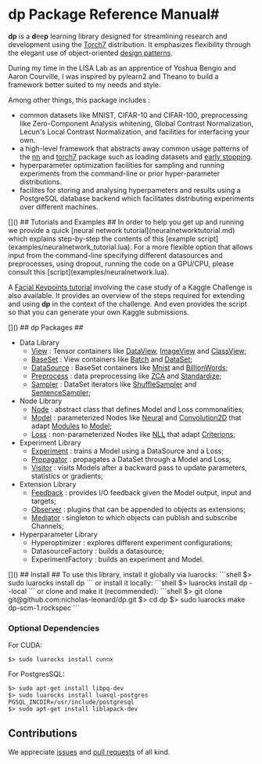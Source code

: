 # dp Package Reference Manual#

__dp__ is a <b>d</b>ee<b>p</b> learning library designed for streamlining 
research and development using the [Torch7](http://torch.ch) distribution. 
It emphasizes flexibility through the elegant use of object-oriented 
[design patterns](http://en.wikipedia.org/wiki/Design_Patterns).

During my time in the LISA Lab as an apprentice of Yoshua Bengio and Aaron Courville,
I was inspired by pylearn2 and Theano to build a framework better suited to 
my needs and style.

Among other things, this package includes : 
 * common datasets like MNIST, CIFAR-10 and CIFAR-100, preprocessing like Zero-Component Analysis whitening, Global Contrast Normalization, Lecun's Local Contrast Normalization, and facilities for interfacing your own.
 * a high-level framework that abstracts away common usage patterns of the [nn](https://github.com/torch/nn/blob/master/README.md) and [torch7](https://github.com/torch/torch7/blob/master/README.md) package such as loading datasets and [early stopping](http://en.wikipedia.org/wiki/Early_stopping). 
 * hyperparameter optimization facilities for sampling and running experiments from the command-line or prior hyper-parameter distributions.
 * facilites for storing and analysing hyperpameters and results using a PostgreSQL database backend which facilitates distributing experiments over different machines.

<a name="dp.tutorials"/>
[]()
## Tutorials and Examples ##
In order to help you get up and running we provide a quick [neural network tutorial](neuralnetworktutorial.md) which explains step-by-step the contents of this [example script](examples/neuralnetwork_tutorial.lua). For a more flexible option that allows input from the command-line specifying different datasources and preprocesses, using dropout, running the code on a GPU/CPU, please consult this [script](examples/neuralnetwork.lua).

A [Facial Keypoints tutorial](facialkeypointstutorial.md) involving the case study of a Kaggle Challenge is also available. It provides an overview of the steps required for extending and using  __dp__ in the context of the challenge. And even provides the script so that you can generate your own Kaggle submissions.

<a name="dp.packages"/>
[]()
## dp Packages ##
	
  * Data Library
    * [View](view.md) : Tensor containers like [DataView](view.md#dp.DataView), [ImageView](view.md#dp.ImageView) and [ClassView](view.md#dp.ClassView);
    * [BaseSet](data.md#dp.BaseSet) : View containers like [Batch](data.md#dp.Batch) and [DataSet](data.md#dp.DataSet);
    * [DataSource](data.md#dp.DataSource) : BaseSet containers like [Mnist](data.md#dp.Mnist) and [BillionWords](data.md#dp.BillionWords);
    * [Preprocess](preprocess.md) : data preprocessing like [ZCA](preprocess.md#dp.ZCA) and [Standardize](preprocess.md#dp.Standardize);
    * [Sampler](data.md#dp.Sampler) : DataSet iterators like [ShuffleSampler](data.md#dp.ShuffleSampler) and [SentenceSampler](data.md#dp.SentenceSampler);
  * Node Library
    * [Node](node.md) : abstract class that defines Model and Loss commonalities;
    * [Model](model.md) : parameterized Nodes like [Neural](model.md#dp.Neural) and [Convolution2D](model.md#dp.Convolution2D) that adapt [Modules](https://github.com/torch/nn/blob/master/module.md#module) to [Model](model.md#dp.Model);
    * [Loss](loss.md) : non-parameterized Nodes like [NLL](loss.md#dp.NLL) that adapt [Criterions](https://github.com/torch/nn/blob/master/criterion.md#nn.Criterion);
  * Experiment Library
    * [Experiment](experiment.md) : trains a Model using a DataSource and a Loss;
    * [Propagator](propagator.md) : propagates a DataSet through a Model and Loss;
    * [Visitor](visitor.md) : visits Models after a backward pass to update parameters, statistics or gradients;
  * Extension Library
    * [Feedback](feedback.md) : provides I/O feedback given the Model output, input and targets;
    * [Observer](observer.md) : plugins that can be appended to objects as extensions;
    * [Mediator](mediator.md) : singleton to which objects can publish and subscribe Channels;
  * Hyperparameter Library
    * Hyperoptimizer : explores different experiment configurations;
    * DatasourceFactory : builds a datasource;
    * ExperimentFactory : builds an experiment and Model.


<a name="dp.install"/>
[]()
## Install ##
To use this library, install it globally via luarocks:
```shell
$> sudo luarocks install dp
```
or install it locally:
```shell
$> luarocks install dp --local
```
or clone and make it (recommended):
```shell
$> git clone git@github.com:nicholas-leonard/dp.git
$> cd dp
$> sudo luarocks make dp-scm-1.rockspec 
```

### Optional Dependencies ###
For CUDA:
```shell
$> sudo luarocks install cunnx
```
For PostgresSQL:
```shell
$> sudo apt-get install libpq-dev
$> sudo luarocks install luasql-postgres PGSQL_INCDIR=/usr/include/postgresql
$> sudo apt-get install liblapack-dev
```

## Contributions ##

We appreciate [issues](https://github.com/nicholas-leonard/dp/issues) and [pull requests](https://github.com/nicholas-leonard/dp/pulls?q=is%3Apr+is%3Aclosed) of all kind.
